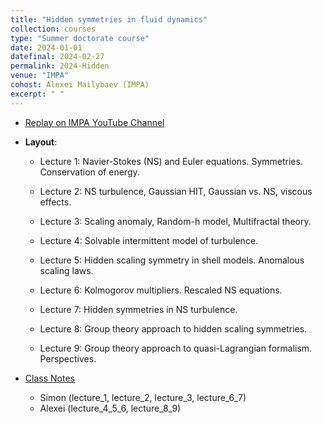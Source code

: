 ```yaml
---
title: "Hidden symmetries in fluid dynamics"
collection: courses
type: "Summer doctorate course"
date: 2024-01-01
datefinal: 2024-02-27
permalink: 2024-Hidden
venue: "IMPA"
cohost: Alexei Mailybaev (IMPA)
excerpt: " "
---
```


- [Replay on IMPA YouTube Channel](https://www.youtube.com/playlist?list=PLo4jXE-LdDTQvCiCQ_KeJWeiiHzfxesSH)

- **Layout**:
    - Lecture 1: Navier-Stokes (NS) and Euler equations. Symmetries. Conservation of energy.

    - Lecture 2: NS turbulence, Gaussian HIT, Gaussian vs. NS, viscous effects.

    - Lecture 3: Scaling  anomaly, Random-h model, Multifractal theory.

    - Lecture 4: Solvable intermittent model of turbulence.
    
    - Lecture 5: Hidden scaling symmetry in shell models. Anomalous scaling laws.
    
    - Lecture 6: Kolmogorov multipliers. Rescaled NS equations.

    - Lecture 7: Hidden symmetries in NS turbulence.

    - Lecture 8: Group theory approach to hidden scaling symmetries.

    - Lecture 9: Group theory approach to quasi-Lagrangian formalism. Perspectives.

- [Class Notes]({{site.baseurl}}/files/course_2024_HS.zip)
    -  Simon (lecture_1, lecture_2, lecture_3, lecture_6_7) 
    -  Alexei (lecture_4_5_6, lecture_8_9)
